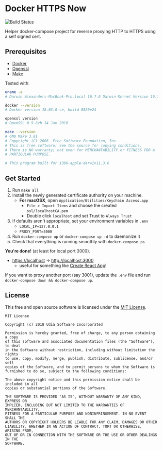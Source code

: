 # Docker HTTPS Now

[![Build Status](https://travis-ci.org/udia-software/docker-https-now.svg?branch=master)](https://travis-ci.org/udia-software/docker-https-now)

Helper docker-compose project for reverse proxying HTTP to HTTPS using a self signed cert.

## Prerequisites

- [Docker](https://docs.docker.com/install/)
- [Openssl](https://www.openssl.org/source/)
- [Make](https://www.gnu.org/software/make/)

Tested with:

```bash
uname -a
# Darwin Alexanders-MacBook-Pro.local 16.7.0 Darwin Kernel Version 16.7.0: Tue Jan 30 11:27:06 PST 2018; root:xnu-3789.73.11~1/RELEASE_X86_64 x86_64

docker --version
# Docker version 18.03.0-ce, build 0520e24

openssl version
# OpenSSL 0.9.8zh 14 Jan 2016

make --version
# GNU Make 3.81
# Copyright (C) 2006  Free Software Foundation, Inc.
# This is free software; see the source for copying conditions.
# There is NO warranty; not even for MERCHANTABILITY or FITNESS FOR A
# PARTICULAR PURPOSE.

# This program built for i386-apple-darwin11.3.0
```

## Get Started

1. Run `make all`
2. Install the newly generated certificate authority on your machine.
    - **For macOSX**, open `Application/Utilities/Keychain Access.app`
        - `File > Import Items` and choose the created `ssl/localhostCA.pem`
        - Double click `localhost` and set Trust to `Always Trust`
3. If defaults aren't appropriate, set your environment variables in `.env`
    - `LOCAL_IP=127.0.0.1`
    - `PROXY_PORT=3000`
4. Run `docker-compose up` or `docker-compose up -d` to daemonize it
5. Check that everything is running smoothly with `docker-compose ps`

**You're done!** (at least for local port 3000).

* <a href="https://localhost">https://localhost</a> &rightarrow; <a href="http://localhost:3000">http://localhost:3000</a>
    * useful for something like [Create React App](https://github.com/facebook/create-react-app)!

If you want to proxy another port (say 3001), update the `.env` file and run `docker-compose down && docker-compose up`.

## License

This free and open source software is licensed under the [MIT License](LICENSE).

```text
MIT License

Copyright (c) 2018 Udia Software Incorporated

Permission is hereby granted, free of charge, to any person obtaining a copy
of this software and associated documentation files (the "Software"), to deal
in the Software without restriction, including without limitation the rights
to use, copy, modify, merge, publish, distribute, sublicense, and/or sell
copies of the Software, and to permit persons to whom the Software is
furnished to do so, subject to the following conditions:

The above copyright notice and this permission notice shall be included in all
copies or substantial portions of the Software.

THE SOFTWARE IS PROVIDED "AS IS", WITHOUT WARRANTY OF ANY KIND, EXPRESS OR
IMPLIED, INCLUDING BUT NOT LIMITED TO THE WARRANTIES OF MERCHANTABILITY,
FITNESS FOR A PARTICULAR PURPOSE AND NONINFRINGEMENT. IN NO EVENT SHALL THE
AUTHORS OR COPYRIGHT HOLDERS BE LIABLE FOR ANY CLAIM, DAMAGES OR OTHER
LIABILITY, WHETHER IN AN ACTION OF CONTRACT, TORT OR OTHERWISE, ARISING FROM,
OUT OF OR IN CONNECTION WITH THE SOFTWARE OR THE USE OR OTHER DEALINGS IN THE
SOFTWARE.
```